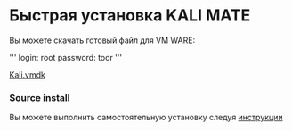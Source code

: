 # Быстрая установка KALI MATE

Вы можете скачать готовый файл для VM WARE:

'''
login: root
password: toor
'''

[Kali.vmdk](https://drive.google.com/file/d/1NlBK7YN4ug6hbkCnADVkbjXxwplHlJrh/view?usp=sharing)


### Source install 
Вы можете выполнить самостоятельную установку следуя [инструкции](https://github.com/tviks/spotlightkali/blob/master/install.txt)
	
